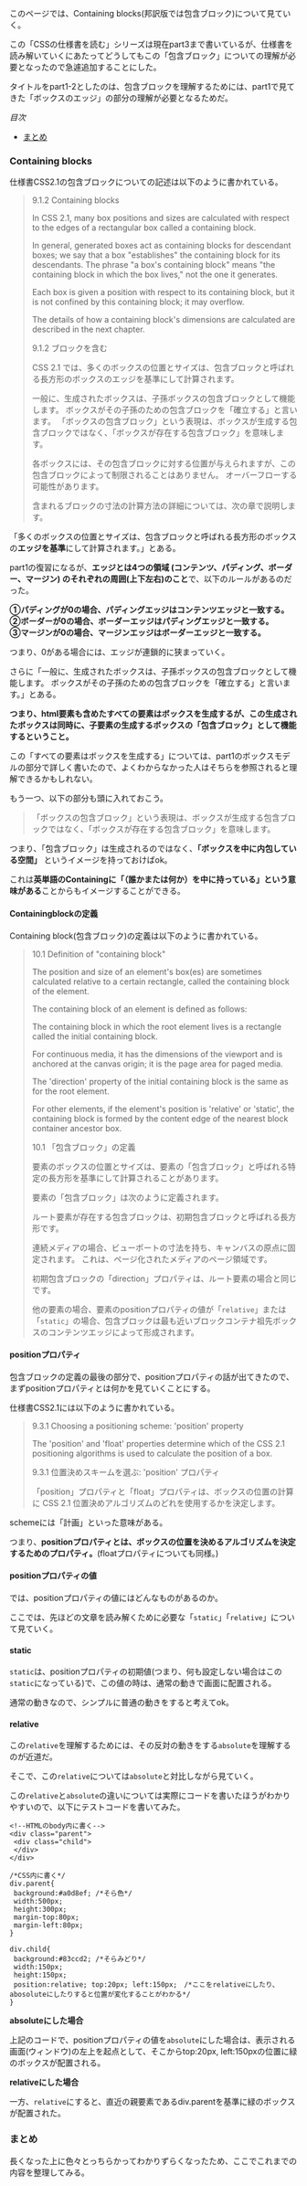 このページでは、Containing blocks(邦訳版では包含ブロック)について見ていく。

この「CSSの仕様書を読む」シリーズは現在part3まで書いているが、仕様書を読み解いていくにあたってどうしてもこの「包含ブロック」についての理解が必要となったので急遽追加することにした。

タイトルをpart1-2としたのは、包含ブロックを理解するためには、part1で見てきた「ボックスのエッジ」の部分の理解が必要となるためだ。

*目次*
* [まとめ](#まとめ)

### Containing blocks

仕様書CSS2.1の包含ブロックについての記述は以下のように書かれている。

>9.1.2 Containing blocks
>
>In CSS 2.1, many box positions and sizes are calculated with respect to the edges of a rectangular box called a containing block.
>
> In general, generated boxes act as containing blocks for descendant boxes; we say that a box "establishes" the containing block for its descendants. The phrase "a box's containing block" means "the containing block in which the box lives," not the one it generates.
>
>Each box is given a position with respect to its containing block, but it is not confined by this containing block; it may overflow.
>
>The details of how a containing block's dimensions are calculated are described in the next chapter. 
>
>9.1.2 ブロックを含む
>
>CSS 2.1 では、多くのボックスの位置とサイズは、包含ブロックと呼ばれる長方形のボックスのエッジを基準にして計算されます。
>
>一般に、生成されたボックスは、子孫ボックスの包含ブロックとして機能します。 ボックスがその子孫のための包含ブロックを「確立する」と言います。 「ボックスの包含ブロック」という表現は、ボックスが生成する包含ブロックではなく、「ボックスが存在する包含ブロック」を意味します。
>
>各ボックスには、その包含ブロックに対する位置が与えられますが、この包含ブロックによって制限されることはありません。 オーバーフローする可能性があります。
>
>含まれるブロックの寸法の計算方法の詳細については、次の章で説明します。

「多くのボックスの位置とサイズは、包含ブロックと呼ばれる長方形のボックスの**エッジを基準**にして計算されます。」とある。

part1の復習になるが、**エッジとは4つの領域 (コンテンツ、パディング、ボーダー、マージン) のそれぞれの周囲(上下左右)のこと**で、以下のルールがあるのだった。

**①パディングが0の場合、パディングエッジはコンテンツエッジと一致する。**  
**②ボーダーが0の場合、ボーダーエッジはパディングエッジと一致する。**  
**③マージンが0の場合、マージンエッジはボーダーエッジと一致する。**

つまり、0がある場合には、エッジが連鎖的に狭まっていく。

さらに「一般に、生成されたボックスは、子孫ボックスの包含ブロックとして機能します。 ボックスがその子孫のための包含ブロックを「確立する」と言います。」とある。

**つまり、html要素も含めたすべての要素はボックスを生成するが、この生成されたボックスは同時に、子要素の生成するボックスの「包含ブロック」として機能するということ。**

この「すべての要素はボックスを生成する」については、part1のボックスモデルの部分で詳しく書いたので、よくわからなかった人はそちらを参照されると理解できるかもしれない。

もう一つ、以下の部分も頭に入れておこう。

>「ボックスの包含ブロック」という表現は、ボックスが生成する包含ブロックではなく、「ボックスが存在する包含ブロック」を意味します。

つまり、「包含ブロック」は生成されるのではなく、**「ボックスを中に内包している空間」** というイメージを持っておけばok。

これは**英単語のContainingに「（誰かまたは何か）を中に持っている」という意味がある**ことからもイメージすることができる。

#### Containingblockの定義

Containing block(包含ブロック)の定義は以下のように書かれている。

>10.1 Definition of "containing block"
>
>The position and size of an element's box(es) are sometimes calculated relative to a certain rectangle, called the containing block of the element.
>
>The containing block of an element is defined as follows:
>
>The containing block in which the root element lives is a rectangle called the initial containing block.
>
>For continuous media, it has the dimensions of the viewport and is anchored at the canvas origin; it is the page area for paged media.
>
>The 'direction' property of the initial containing block is the same as for the root element.
>
>For other elements, if the element's position is 'relative' or 'static', the containing block is formed by the content edge of the nearest block container ancestor box.
>
>10.1 「包含ブロック」の定義
>
>要素のボックスの位置とサイズは、要素の「包含ブロック」と呼ばれる特定の長方形を基準にして計算されることがあります。
>
>要素の「包含ブロック」は次のように定義されます。
>
>ルート要素が存在する包含ブロックは、初期包含ブロックと呼ばれる長方形です。
>
>連続メディアの場合、ビューポートの寸法を持ち、キャンバスの原点に固定されます。 これは、ページ化されたメディアのページ領域です。
>
>初期包含ブロックの「direction」プロパティは、ルート要素の場合と同じです。
>
>他の要素の場合、要素のpositionプロパティの値が「`relative`」または「`static`」の場合、包含ブロックは最も近いブロックコンテナ祖先ボックスのコンテンツエッジによって形成されます。

#### positionプロパティ

包含ブロックの定義の最後の部分で、positionプロパティの話が出てきたので、まずpositionプロパティとは何かを見ていくことにする。

仕様書CSS2.1には以下のように書かれている。

>9.3.1 Choosing a positioning scheme: 'position' property
>
>The 'position' and 'float' properties determine which of the CSS 2.1 positioning algorithms is used to calculate the position of a box.
>
>9.3.1 位置決めスキームを選ぶ: 'position' プロパティ
>
>「position」プロパティと「float」プロパティは、ボックスの位置の計算に CSS 2.1 位置決めアルゴリズムのどれを使用するかを決定します。

schemeには「計画」といった意味がある。

つまり、**positionプロパティとは、ボックスの位置を決めるアルゴリズムを決定するためのプロパティ。**(floatプロパティについても同様。)

#### positionプロパティの値

では、positionプロパティの値にはどんなものがあるのか。

ここでは、先ほどの文章を読み解くために必要な「`static`」「`relative`」について見ていく。

#### static
`static`は、positionプロパティの初期値(つまり、何も設定しない場合はこの`static`になっている)で、この値の時は、通常の動きで画面に配置される。

通常の動きなので、シンプルに普通の動きをすると考えてok。

#### relative

この`relative`を理解するためには、その反対の動きをする`absolute`を理解するのが近道だ。

そこで、この`relative`については`absolute`と対比しながら見ていく。

この`relative`と`absolute`の違いについては実際にコードを書いたほうがわかりやすいので、以下にテストコードを書いてみた。

```
<!--HTMLのbody内に書く-->
<div class="parent">
 <div class="child">
 </div>
</div>

/*CSS内に書く*/
div.parent{
 background:#a0d8ef; /*そら色*/
 width:500px;
 height:300px;
 margin-top:80px;
 margin-left:80px;
}

div.child{
 background:#83ccd2; /*そらみどり*/
 width:150px;
 height:150px;
 position:relative; top:20px; left:150px;　/*ここをrelativeにしたり、abosoluteにしたりすると位置が変化することがわかる*/
}
```

**absoluteにした場合**

上記のコードで、positionプロパティの値を`absolute`にした場合は、表示される画面(ウィンドウ)の左上を起点として、そこからtop:20px, left:150pxの位置に緑のボックスが配置される。

**relativeにした場合**

一方、`relative`にすると、直近の親要素であるdiv.parentを基準に緑のボックスが配置された。

### まとめ

長くなった上に色々とっちらかってわかりずらくなったため、ここでこれまでの内容を整理してみる。




